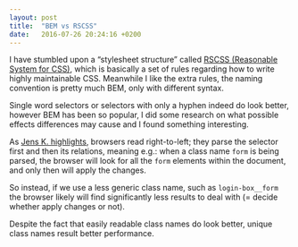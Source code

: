 ```yaml
---
layout: post
title:  "BEM vs RSCSS"
date:   2016-07-26 20:24:16 +0200
---
```

I have stumbled upon a “stylesheet structure” called [RSCSS (Reasonable System for CSS)](https://github.com/rstacruz/rscss), which is basically a set of rules regarding how to write highly maintainable CSS. Meanwhile I like the extra rules, the naming convention is pretty much BEM, only with different syntax.

Single word selectors or selectors with only a hyphen indeed do look better, however BEM has been so popular, I did some research on what possible effects differences may cause and I found something interesting.

As [Jens K. highlights](https://www.designernews.co/stories/43322-rscss), browsers read right-to-left; they parse the selector first and then its relations, meaning e.g.: when a class name `form` is being parsed, the browser will look for all the `form` elements within the document, and only then will apply the changes.

So instead, if we use a less generic class name, such as `login-box__form` the browser likely will find significantly less results to deal with (= decide whether apply changes or not).

Despite the fact that easily readable class names do look better, unique class names result better performance.